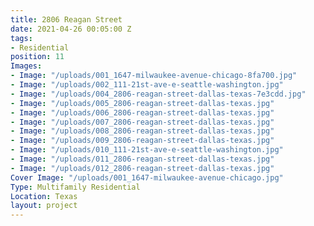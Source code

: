 ```yaml
---
title: 2806 Reagan Street
date: 2021-04-26 00:05:00 Z
tags:
- Residential
position: 11
Images:
- Image: "/uploads/001_1647-milwaukee-avenue-chicago-8fa700.jpg"
- Image: "/uploads/002_111-21st-ave-e-seattle-washington.jpg"
- Image: "/uploads/004_2806-reagan-street-dallas-texas-7e3cdd.jpg"
- Image: "/uploads/005_2806-reagan-street-dallas-texas.jpg"
- Image: "/uploads/006_2806-reagan-street-dallas-texas.jpg"
- Image: "/uploads/007_2806-reagan-street-dallas-texas.jpg"
- Image: "/uploads/008_2806-reagan-street-dallas-texas.jpg"
- Image: "/uploads/009_2806-reagan-street-dallas-texas.jpg"
- Image: "/uploads/010_111-21st-ave-e-seattle-washington.jpg"
- Image: "/uploads/011_2806-reagan-street-dallas-texas.jpg"
- Image: "/uploads/012_2806-reagan-street-dallas-texas.jpg"
Cover Image: "/uploads/001_1647-milwaukee-avenue-chicago.jpg"
Type: Multifamily Residential
Location: Texas
layout: project
---
```


